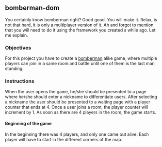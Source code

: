 ## bomberman-dom

You certainly know bomberman right? Good good. You will make it. Relax, is not that hard, it is only a multiplayer version of it. Ah and forgot to mention that you will need to do it using the framework you created a while ago. Let me explain.

### Objectives

For this project you have to create a [bomberman](https://en.wikipedia.org/wiki/Bomberman) alike game, where multiple players can join in a same room and battle until one of them is the last man standing.

### Instructions

When the user opens the game, he/she should be presented to a page where he/she should enter a nickname to differentiate users. After selecting a nickname the user should be presented to a waiting page with a player counter that ends at 4. Once a user joins a room, the player counter will increment by 1. As soon as there are 4 players in the room, the game starts.

#### Beginning of the game

In the beginning there was 4 players, and only one came out alive. Each player will have to start in the different corners of the map.
